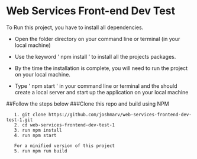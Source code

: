 # Web Services Front-end Dev Test

To Run this project, you have to install all dependencies.

 - Open the folder directory on your command line or terminal (in your local machine)

 - Use the keyword  ' npm install ' to install all the projects packages.
 
 - By the time the installation is complete, you will need to run the project on your local machine.

 - Type ' npm start ' in your command line or terminal and the should create a local server and start up the application on your local machine

##Follow the steps below
###Clone this repo and build using NPM
```
   1. git clone https://github.com/joshmarv/web-services-frontend-dev-test-1.git
   2. cd web-services-frontend-dev-test-1
   3. run npm install
   4. run npm start
   
   For a minified version of this project
   5. run npm run build
```
